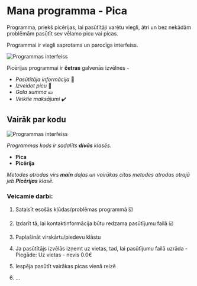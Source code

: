 # Mana programma - Pica

Programma, priekš picērijas, lai pasūtītāji varētu viegli, ātri un bez nekādām problēmām pasūtīt sev vēlamo picu vai picas.

Programmai ir viegli saprotams un parocīgs interfeiss.

![Programmas interfeiss](https://i.postimg.cc/CLG8LMkN/Interfeiss.png)

Picērijas programmai ir **četras** galvenās izvēlnes -

* _Pasūtītāja informācija_ 📄
* _Izveidot picu_ 🍕
* _Gala summa_ 💶
* _Veiktie maksājumi_ ✔️

## Vairāk par kodu

![Programmas interfeiss](https://i.postimg.cc/xjZCDXC7/CODE.jpg)

_Programmas kods ir sadalīts **divās** klasēs._

* **Pica**
* **Picērija**

_Metodes atrodas virs **main** daļas un vairākas citas metodes atrodas otrajā jeb **Picērijas** klasē._

### Veicamie darbi:

1. Sataisīt esošās kļūdas/problēmas programmā   ☑️

2. Izdarīt tā, lai kontaktinformācija būtu redzama pasūtījumu failā ☑️

3. Paplašināt virskārtu/piedevu klāstu

4. Ja pasūtītājs izvēlās izņemt uz vietas, tad, lai pasūtījumu failā uzrāda - Piegāde: Uz vietas - nevis 0.0€

4. Iespēja pasūtīt vairākas picas vienā reizē

5. ...